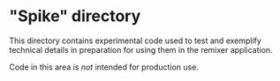 # "Spike" directory

This directory contains experimental code used to test and exemplify technical details in preparation for using them in the remixer application.

Code in this area is _not_ intended for production use.